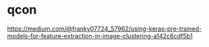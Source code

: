 # qcon
https://medium.com/@franky07724_57962/using-keras-pre-trained-models-for-feature-extraction-in-image-clustering-a142c6cdf5b1
